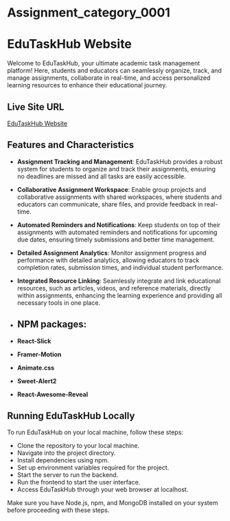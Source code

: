 # Assignment_category_0001

# EduTaskHub Website

Welcome to EduTaskHub, your ultimate academic task management platform! Here, students and educators can seamlessly organize, track, and manage assignments, collaborate in real-time, and access personalized learning resources to enhance their educational journey.

## Live Site URL

[EduTaskHub Website](https://edutaskhub-80dcb.web.app//)

## Features and Characteristics

- **Assignment Tracking and Management**: EduTaskHub provides a robust system for students to organize and track their assignments, ensuring no deadlines are missed and all tasks are easily accessible.
- **Collaborative Assignment Workspace**: Enable group projects and collaborative assignments with shared workspaces, where students and educators can communicate, share files, and provide feedback in real-time.
- **Automated Reminders and Notifications**: Keep students on top of their assignments with automated reminders and notifications for upcoming due dates, ensuring timely submissions and better time management.
- **Detailed Assignment Analytics**: Monitor assignment progress and performance with detailed analytics, allowing educators to track completion rates, submission times, and individual student performance.
- **Integrated Resource Linking**: Seamlessly integrate and link educational resources, such as articles, videos, and reference materials, directly within assignments, enhancing the learning experience and providing all necessary tools in one place.

- ## NPM packages:
- **React-Slick**
- **Framer-Motion**
- **Animate.css**
- **Sweet-Alert2**
- **React-Awesome-Reveal**

## Running EduTaskHub Locally

To run EduTaskHub on your local machine, follow these steps:

   - Clone the repository to your local machine.
   - Navigate into the project directory.
   - Install dependencies using npm.
   - Set up environment variables required for the project.
   - Start the server to run the backend.
   - Run the frontend to start the user interface.
   - Access EduTaskHub through your web browser at localhost.

Make sure you have Node.js, npm, and MongoDB installed on your system before proceeding with these steps.

